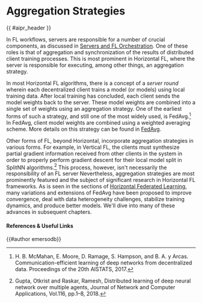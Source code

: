 <!-- markdownlint-disable-file MD033 MD013 -->

# Aggregation Strategies

{{ #aipr_header }}

In FL workflows, servers are responsible for a number of crucial components, as
discussed in [Servers and FL Orchestration](server.md). One of these roles is
that of aggregation and synchronization of the results of distributed client
training processes. This is most prominent in Horizontal FL, where the server
is responsible for executing, among other things, an aggregation strategy.

In most Horizontal FL algorithms, there is a concept of a _server round_
wherein each decentralized client trains a model (or models) using local
training data. After local training has concluded, each client sends the model
weights back to the server. These model weights are combined into a single
set of weights using an aggregation strategy. One of the earliest forms of
such a strategy, and still one of the most widely used, is FedAvg.[^1]
In FedAvg, client model weights are combined using a weighted averaging scheme.
More details on this strategy can be found in [FedAvg](../horizontal/vanilla_fl/fedavg.md).

Other forms of FL, beyond Horizontal, incorporate aggregation strategies in
various forms. For example, in Vertical FL, the clients must synthesize
partial gradient information received from other clients in the system in order
to properly perform gradient descent for their local model split in SplitNN
algorithms.[^2] This process, however, isn't necessarily the responsibility of
an FL server Nevertheless, aggregation strategies are most prominently
featured and the subject of significant research in Horizontal FL frameworks.
As is seen in the sections of [Horizontal Federated Learning](../horizontal/index.md),
many variations and extensions of FedAvg have been proposed to improve
convergence, deal with data heterogeneity challenges, stabilize training
dynamics, and produce better models. We'll dive into many of these advances
in subsequent chapters.

#### References & Useful Links <!-- markdownlint-disable-line MD001 -->

[^1]:
    H. B. McMahan, E. Moore, D. Ramage, S. Hampson, and B. A. y Arcas.
    Communication-efficient learning of deep networks from decentralized data.
    Proceedings of the 20th AISTATS, 2017.

[^2]:
    Gupta, Otkrist and Raskar, Ramesh, Distributed learning of deep neural
    network over multiple agents, Journal of Network and Computer Applications,
    Vol.116, pp.1–8, 2018.

{{#author emersodb}}
